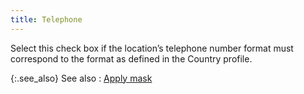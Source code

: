 ```yaml
---
title: Telephone
---
```



Select this check box if the location’s telephone number format must  correspond to the format as defined in the Country  profile.


{:.see_also}
See also
: [Apply  mask](JavaScript:RelatedTopics1.Click())
